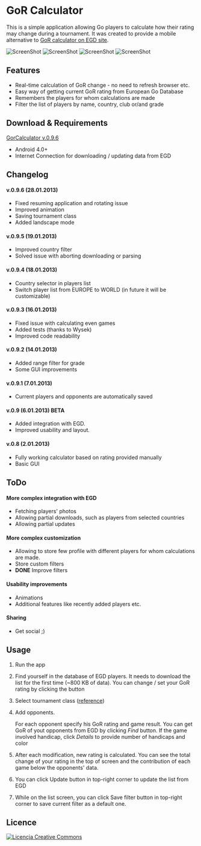 # GoR Calculator #

This is a simple application allowing Go players to calculate how their rating may change during a tournament. It was created to provide a mobile alternative to [GoR calculator on EGD site](http://www.europeangodatabase.eu/EGD/gor_calculator.php).

![ScreenShot](https://www.dropbox.com/sh/6r869ltnzq4yt23/5KL961nXNC/home_screen2.png?dl=1)
![ScreenShot](https://www.dropbox.com/sh/6r869ltnzq4yt23/t57E934H6p/game_details.png?dl=1)
![ScreenShot](https://www.dropbox.com/sh/6r869ltnzq4yt23/d8SFf_LIxq/home_screen3.png?dl=1)
![ScreenShot](https://www.dropbox.com/sh/6r869ltnzq4yt23/-gS8zc_Orj/list_screen1.png?dl=1)

## Features ##

*	Real-time calculation of GoR change - no need to refresh browser etc.
* 	Easy way of getting current GoR rating from European Go Database
*	Remembers the players for whom calculations are made
*	Filter the list of players by name, country, club or/and grade

## Download & Requirements ##

[GorCalculator v.0.9.6](https://www.dropbox.com/sh/6r869ltnzq4yt23/KOT9FaPifE/GorCalculator_v0.9.5.apk?dl=1)

*	Android 4.0+
* 	Internet Connection for downloading / updating data from EGD 

## Changelog ##

#### v.0.9.6 (28.01.2013) ####
* Fixed resuming application and rotating issue
* Improved animation
* Saving tournament class
* Added landscape mode

#### v.0.9.5 (19.01.2013) ####
* Improved country filter
* Solved issue with aborting downloading or parsing

#### v.0.9.4 (18.01.2013) ####
* Country selector in players list
* Switch player list from EUROPE to WORLD (in future it will be customizable) 

#### v.0.9.3 (16.01.2013) ####
* Fixed issue with calculating even games
* Added tests (thanks to Wysek)
* Improved code readability
	
#### v.0.9.2 (14.01.2013) ####
* Added range filter for grade
* Some GUI improvements

#### v.0.9.1 (7.01.2013) ####
* Current players and opponents are automatically saved

#### v.0.9 (6.01.2013) BETA ####
* Added integration with EGD.
* Improved usability and layout.
	
#### v.0.8 (2.01.2013) ####
* Fully working calculator based on rating provided manually
* Basic GUI

## ToDo ##

#### More complex integration with EGD ####
* Fetching players' photos
* Allowing partial downloads, such as players from selected countries
* Allowing partial updates
	
#### More complex customization ####
* Allowing to store few profile with different players for whom calculations are made.
* Store custom filters
* **DONE** Improve filters
	
#### Usability improvements ####
* Animations
* Additional features like recently added players etc.
	
#### Sharing ####
* Get social ;)
	
## Usage ##

1. Run the app

2. Find yourself in the database of EGD players. It needs to download the list for the first time (~800 KB of data). You can change / set your GoR rating by clicking the button 

3. Select tournament class ([reference](http://www.europeangodatabase.eu/EGD/EGF_rating_system.php#CLASS))

4. Add opponents.

	For each opponent specify his GoR rating and game result. You can get GoR of yout opponents from EGD by clicking *Find* button. If the game involved handicap, click *Details* to provide number of handicaps and color
	
5. After each modification, new rating is calculated. You can see the total change of your rating in the top of screen and the contribution of each game below the opponents' data.

6. You can click Update button in top-right corner to update the list from EGD

7. While on the list screen, you can click Save filter button in top-right corner to save current filter as a default one.
 
	
## Licence ##
	
<a rel="license" href="http://creativecommons.org/licenses/by-nc-sa/3.0/deed.pl"><img alt="Licencja Creative Commons" style="border-width:0" src="http://i.creativecommons.org/l/by-nc-sa/3.0/88x31.png" /></a>